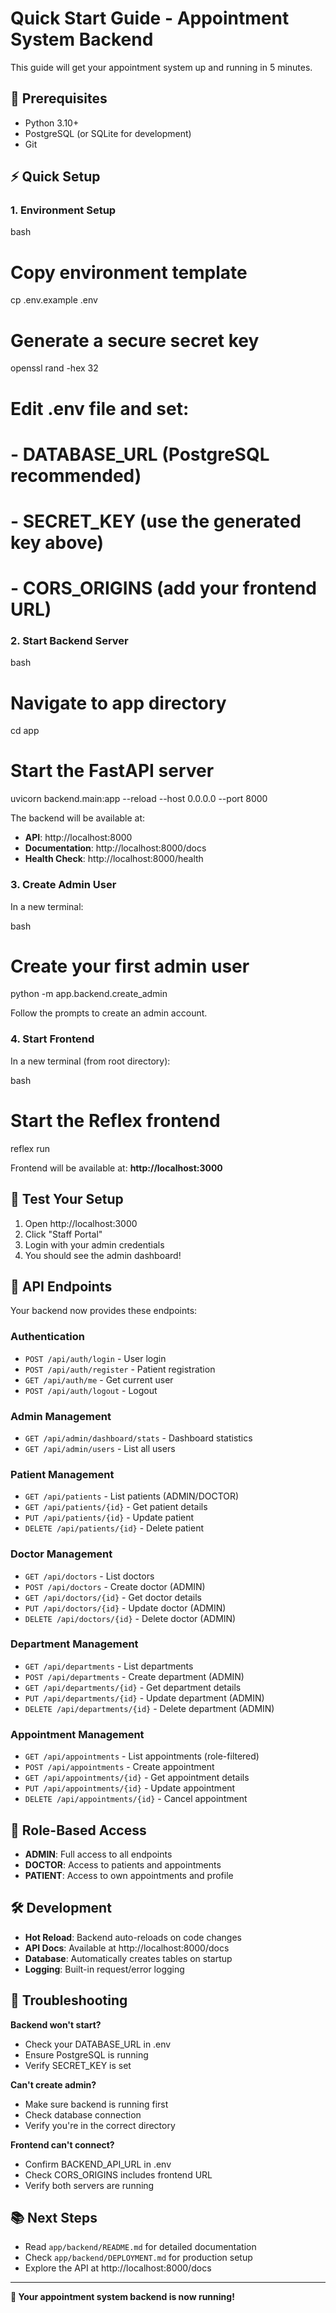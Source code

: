 
# Quick Start Guide - Appointment System Backend

This guide will get your appointment system up and running in 5 minutes.

## 🚀 Prerequisites

- Python 3.10+
- PostgreSQL (or SQLite for development)
- Git

## ⚡ Quick Setup

### 1. Environment Setup

bash
# Copy environment template
cp .env.example .env

# Generate a secure secret key
openssl rand -hex 32

# Edit .env file and set:
# - DATABASE_URL (PostgreSQL recommended)
# - SECRET_KEY (use the generated key above)
# - CORS_ORIGINS (add your frontend URL)


### 2. Start Backend Server

bash
# Navigate to app directory
cd app

# Start the FastAPI server
uvicorn backend.main:app --reload --host 0.0.0.0 --port 8000


The backend will be available at:
- **API**: http://localhost:8000
- **Documentation**: http://localhost:8000/docs
- **Health Check**: http://localhost:8000/health

### 3. Create Admin User

In a new terminal:

bash
# Create your first admin user
python -m app.backend.create_admin


Follow the prompts to create an admin account.

### 4. Start Frontend

In a new terminal (from root directory):

bash
# Start the Reflex frontend
reflex run


Frontend will be available at: **http://localhost:3000**

## 🎯 Test Your Setup

1. Open http://localhost:3000
2. Click "Staff Portal"
3. Login with your admin credentials
4. You should see the admin dashboard!

## 📡 API Endpoints

Your backend now provides these endpoints:

### Authentication
- `POST /api/auth/login` - User login
- `POST /api/auth/register` - Patient registration
- `GET /api/auth/me` - Get current user
- `POST /api/auth/logout` - Logout

### Admin Management
- `GET /api/admin/dashboard/stats` - Dashboard statistics
- `GET /api/admin/users` - List all users

### Patient Management
- `GET /api/patients` - List patients (ADMIN/DOCTOR)
- `GET /api/patients/{id}` - Get patient details
- `PUT /api/patients/{id}` - Update patient
- `DELETE /api/patients/{id}` - Delete patient

### Doctor Management
- `GET /api/doctors` - List doctors
- `POST /api/doctors` - Create doctor (ADMIN)
- `GET /api/doctors/{id}` - Get doctor details
- `PUT /api/doctors/{id}` - Update doctor (ADMIN)
- `DELETE /api/doctors/{id}` - Delete doctor (ADMIN)

### Department Management
- `GET /api/departments` - List departments
- `POST /api/departments` - Create department (ADMIN)
- `GET /api/departments/{id}` - Get department details
- `PUT /api/departments/{id}` - Update department (ADMIN)
- `DELETE /api/departments/{id}` - Delete department (ADMIN)

### Appointment Management
- `GET /api/appointments` - List appointments (role-filtered)
- `POST /api/appointments` - Create appointment
- `GET /api/appointments/{id}` - Get appointment details
- `PUT /api/appointments/{id}` - Update appointment
- `DELETE /api/appointments/{id}` - Cancel appointment

## 🔐 Role-Based Access

- **ADMIN**: Full access to all endpoints
- **DOCTOR**: Access to patients and appointments
- **PATIENT**: Access to own appointments and profile

## 🛠️ Development

- **Hot Reload**: Backend auto-reloads on code changes
- **API Docs**: Available at http://localhost:8000/docs
- **Database**: Automatically creates tables on startup
- **Logging**: Built-in request/error logging

## 🐛 Troubleshooting

**Backend won't start?**
- Check your DATABASE_URL in .env
- Ensure PostgreSQL is running
- Verify SECRET_KEY is set

**Can't create admin?**
- Make sure backend is running first
- Check database connection
- Verify you're in the correct directory

**Frontend can't connect?**
- Confirm BACKEND_API_URL in .env
- Check CORS_ORIGINS includes frontend URL
- Verify both servers are running

## 📚 Next Steps

- Read `app/backend/README.md` for detailed documentation
- Check `app/backend/DEPLOYMENT.md` for production setup
- Explore the API at http://localhost:8000/docs

---

**🎉 Your appointment system backend is now running!**


